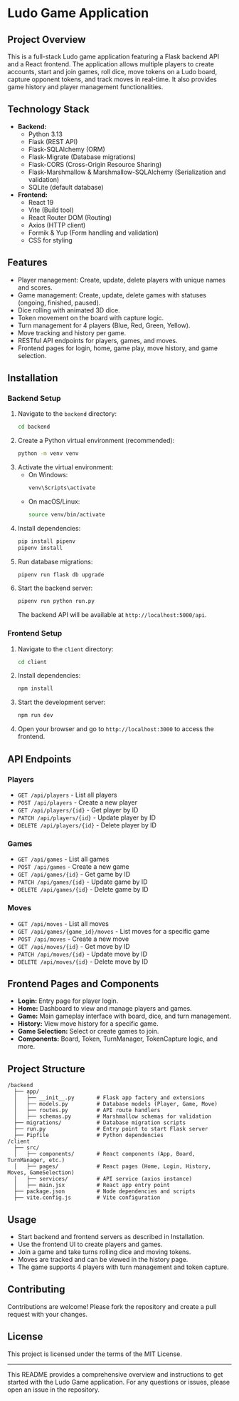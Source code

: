 # Ludo Game Application

## Project Overview
This is a full-stack Ludo game application featuring a Flask backend API and a React frontend. The application allows multiple players to create accounts, start and join games, roll dice, move tokens on a Ludo board, capture opponent tokens, and track moves in real-time. It also provides game history and player management functionalities.

## Technology Stack
- **Backend:**
  - Python 3.13
  - Flask (REST API)
  - Flask-SQLAlchemy (ORM)
  - Flask-Migrate (Database migrations)
  - Flask-CORS (Cross-Origin Resource Sharing)
  - Flask-Marshmallow & Marshmallow-SQLAlchemy (Serialization and validation)
  - SQLite (default database)
- **Frontend:**
  - React 19
  - Vite (Build tool)
  - React Router DOM (Routing)
  - Axios (HTTP client)
  - Formik & Yup (Form handling and validation)
  - CSS for styling

## Features
- Player management: Create, update, delete players with unique names and scores.
- Game management: Create, update, delete games with statuses (ongoing, finished, paused).
- Dice rolling with animated 3D dice.
- Token movement on the board with capture logic.
- Turn management for 4 players (Blue, Red, Green, Yellow).
- Move tracking and history per game.
- RESTful API endpoints for players, games, and moves.
- Frontend pages for login, home, game play, move history, and game selection.

## Installation

### Backend Setup
1. Navigate to the `backend` directory:
   ```bash
   cd backend
   ```
2. Create a Python virtual environment (recommended):
   ```bash
   python -m venv venv
   ```
3. Activate the virtual environment:
   - On Windows:
     ```bash
     venv\Scripts\activate
     ```
   - On macOS/Linux:
     ```bash
     source venv/bin/activate
     ```
4. Install dependencies:
   ```bash
   pip install pipenv
   pipenv install
   ```
5. Run database migrations:
   ```bash
   pipenv run flask db upgrade
   ```
6. Start the backend server:
   ```bash
   pipenv run python run.py
   ```
   The backend API will be available at `http://localhost:5000/api`.

### Frontend Setup
1. Navigate to the `client` directory:
   ```bash
   cd client
   ```
2. Install dependencies:
   ```bash
   npm install
   ```
3. Start the development server:
   ```bash
   npm run dev
   ```
4. Open your browser and go to `http://localhost:3000` to access the frontend.

## API Endpoints

### Players
- `GET /api/players` - List all players
- `POST /api/players` - Create a new player
- `GET /api/players/{id}` - Get player by ID
- `PATCH /api/players/{id}` - Update player by ID
- `DELETE /api/players/{id}` - Delete player by ID

### Games
- `GET /api/games` - List all games
- `POST /api/games` - Create a new game
- `GET /api/games/{id}` - Get game by ID
- `PATCH /api/games/{id}` - Update game by ID
- `DELETE /api/games/{id}` - Delete game by ID

### Moves
- `GET /api/moves` - List all moves
- `GET /api/games/{game_id}/moves` - List moves for a specific game
- `POST /api/moves` - Create a new move
- `GET /api/moves/{id}` - Get move by ID
- `PATCH /api/moves/{id}` - Update move by ID
- `DELETE /api/moves/{id}` - Delete move by ID

## Frontend Pages and Components

- **Login:** Entry page for player login.
- **Home:** Dashboard to view and manage players and games.
- **Game:** Main gameplay interface with board, dice, and turn management.
- **History:** View move history for a specific game.
- **Game Selection:** Select or create games to join.
- **Components:** Board, Token, TurnManager, TokenCapture logic, and more.

## Project Structure

```
/backend
  ├── app/
  │   ├── __init__.py       # Flask app factory and extensions
  │   ├── models.py         # Database models (Player, Game, Move)
  │   ├── routes.py         # API route handlers
  │   ├── schemas.py        # Marshmallow schemas for validation
  ├── migrations/           # Database migration scripts
  ├── run.py                # Entry point to start Flask server
  ├── Pipfile               # Python dependencies
/client
  ├── src/
  │   ├── components/       # React components (App, Board, TurnManager, etc.)
  │   ├── pages/            # React pages (Home, Login, History, Moves, GameSelection)
  │   ├── services/         # API service (axios instance)
  │   ├── main.jsx          # React app entry point
  ├── package.json          # Node dependencies and scripts
  ├── vite.config.js        # Vite configuration
```

## Usage

- Start backend and frontend servers as described in Installation.
- Use the frontend UI to create players and games.
- Join a game and take turns rolling dice and moving tokens.
- Moves are tracked and can be viewed in the history page.
- The game supports 4 players with turn management and token capture.

## Contributing

Contributions are welcome! Please fork the repository and create a pull request with your changes.

## License

This project is licensed under the terms of the MIT License.

---

This README provides a comprehensive overview and instructions to get started with the Ludo Game application. For any questions or issues, please open an issue in the repository.
